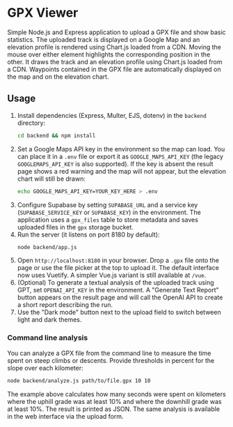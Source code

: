 # GPX Viewer

Simple Node.js and Express application to upload a GPX file and show basic statistics.
The uploaded track is displayed on a Google Map and an elevation profile is rendered using Chart.js loaded from a CDN. Moving the mouse over either element highlights the corresponding position in the other.
It draws the track and an elevation profile using Chart.js loaded from a CDN.
Waypoints contained in the GPX file are automatically displayed on the map and on the elevation chart.

## Usage

1. Install dependencies (Express, Multer, EJS, dotenv) in the `backend`
   directory:
   ```bash
   cd backend && npm install
   ```
2. Set a Google Maps API key in the environment so the map can load. You can
   place it in a `.env` file or export it as `GOOGLE_MAPS_API_KEY` (the legacy
   `GOOGLEMAPS_API_KEY` is also supported). If the key is absent the result page
   shows a red warning and the map will not appear, but the elevation chart will
   still be drawn:
   ```bash
   echo GOOGLE_MAPS_API_KEY=YOUR_KEY_HERE > .env
   ```
3. Configure Supabase by setting `SUPABASE_URL` and a service key
   (`SUPABASE_SERVICE_KEY` or `SUPABASE_KEY`) in the environment. The application
   uses a `gpx_files` table to store metadata and saves uploaded files in the
   `gpx` storage bucket.
4. Run the server (it listens on port 8180 by default):
   ```bash
   node backend/app.js
   ```
5. Open `http://localhost:8180` in your browser. Drop a `.gpx` file onto the page
   or use the file picker at the top to upload it. The default interface now uses
   Vuetify. A simpler Vue.js variant is still available at `/vue`.
6. (Optional) To generate a textual analysis of the uploaded track using GPT,
   set `OPENAI_API_KEY` in the environment. A "Generate Text Report" button
   appears on the result page and will call the OpenAI API to create a short
   report describing the run.
7. Use the "Dark mode" button next to the upload field to switch between light
   and dark themes.

### Command line analysis

You can analyze a GPX file from the command line to measure the time spent on
steep climbs or descents. Provide thresholds in percent for the slope over each
kilometer:

```bash
node backend/analyze.js path/to/file.gpx 10 10
```

The example above calculates how many seconds were spent on kilometers where the
uphill grade was at least 10% and where the downhill grade was at least 10%.
The result is printed as JSON. The same analysis is available in the web
interface via the upload form.
